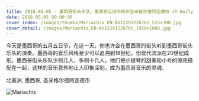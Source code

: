 ```yaml
---
title: 2018.05.05 - 墨西哥街头乐队，墨西哥瓜纳华托州圣米格尔德阿连德市 (© Holly Wilmeth/Getty Images)
date: 2018.05.05 00:00:00
cover_index: /images/thumbs/Mariachis_EN-AU12291226765_533x300.jpg
cover_detail: /images/Mariachis_EN-AU12291226765_1920x1080.jpg
---
```


今天是墨西哥的五月五日节，在这一天，你也许会在墨西哥的街头听到墨西哥街头乐队的演奏。墨西哥的音乐风格至少可以追溯到18世纪，但现代流派在20世纪成形。墨西哥街头乐队少则几人，多则十几人。他们把小提琴的甜美和小号的嘹亮搭配在一起，这样的音乐意外地让人印象深刻，成为墨西哥音乐的灵魂。

北美洲, 墨西哥, 圣米格尔德阿连德市

![Mariachis](/images/Mariachis_EN-AU12291226765_1920x1080.jpg)
